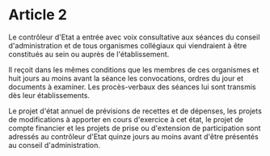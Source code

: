 # Article 2

Le contrôleur d'Etat a entrée avec voix consultative aux séances du conseil d'administration et de tous organismes collégiaux qui viendraient à être constitués au sein ou auprès de l'établissement.

Il reçoit dans les mêmes conditions que les membres de ces organismes et huit jours au moins avant la séance les convocations, ordres du jour et documents à examiner. Les procès-verbaux des séances lui sont transmis dès leur établissements.

Le projet d'état annuel de prévisions de recettes et de dépenses, les projets de modifications à apporter en cours d'exercice à cet état, le projet de compte financier et les projets de prise ou d'extension de participation sont adressés au contrôleur d'Etat quinze jours au moins avant d'être présentés au conseil d'administration.
